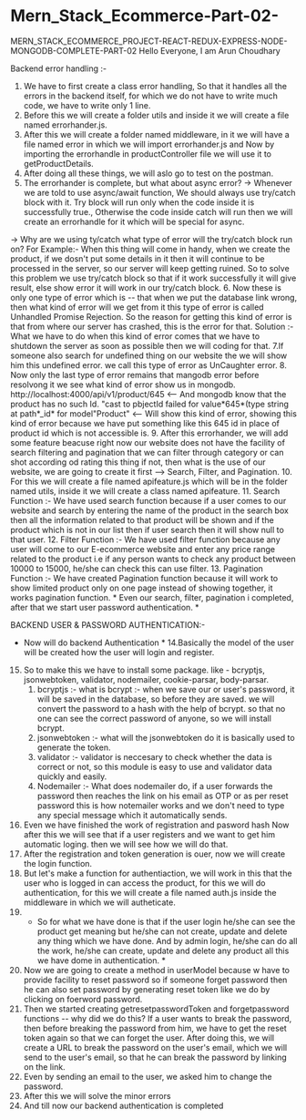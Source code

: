 # Mern_Stack_Ecommerce-Part-02-
MERN_STACK_ECOMMERCE_PROJECT-REACT-REDUX-EXPRESS-NODE-MONGODB-COMPLETE-PART-02
Hello Everyone, I am Arun Choudhary

Backend error handling :-
1. We have to first create a class error handling, So that it handles all the errors in the backend itself, for which we do not have to write much code, we have to write only 1 line.
2. Before this we will create a folder utils and inside it we will create a file named errorhander.js.
3. After this we will create a folder named middleware, in it we will have a file named error in which we will import errorhander.js
	and
   Now by importing the errorhandle in productController file we will use it to getProductDetails.
4. After doing all these things, we will aslo go to test on the postman.
5. The errorhander is complete, but what about async error? -> Whenever we are told to use async/await function, We should always use try/catch block with it. Try block will run only when the code inside it is successfully true., Otherwise the code inside catch will run then we will create an errorhandle for it which will be special for async.

-> Why are we using ty/catch what type of error will the try/catch block run on?
   For Example:- When this thing will come in handy, when we create the product, if we dosn't put some details in it then it will continue to be processed in the server, so our server will keep getting ruined.
   So to solve this problem we use try/catch block so that if it work successfully it will give result, else show error it will work in our try/catch block.
6. Now these is only one type of error which is -- that when we put the database link wrong, then what kind of error will we get from it this type of error is called Unhandled Promise Rejection.
   So the reason for getting this kind of error is that from where our server has crashed, this is the error for that.
   Solution :- What we have to do when this kind of error comes that we have to shutdown the server as soon as possible then we will coding for that.
7.If someone also search for undefined thing on our website the we will show him this undefined error. we call this type of error as UnCaughter error.
8. Now only the last type of error remains that mangodb error before resolvong it we see what kind of error show us in mongodb.
   http://localhost:4000/api/v1/product/645 <-- And mongodb know that the product has no such Id.
   "cast to pbjectId failed for value\*645\*(type string at path\*_id\* for model\"Product\" <-- Will show this kind of error, showing this kind of error because we have put something like this 645 id in place of product id which is not accessible is.
9. After this errorhander, we will add some feature beacuse right now our website does not have the facility of search filtering and pagination that we can filter through category or can shot according od rating this thing if not, then what is the use of our website, we are going to create it first --> Search, Filter, and Pagination.
10. For this we will create a file named apifeature.js which will be in the folder named utils, inside it we will create a class named apifeature.
11. Search Function :- We have used search function because if a user comes to our website and search by entering the name of the product in the search box then all the information related to that product will be shown and if the product which is not in our list then if user search then it will show null to that user.
12. Filter Function :- We have used filter function because any user will  come to our E-ecommerce website and enter any price range related to the product i.e if any person wants to check any product between 10000 to 15000, he/she can check this can use filter.
13. Pagination Function :- We have created Pagination function because it will work to show limited product only on one page instead of showing together, it works pagination function.
    * Even our search, filter, pagination i completed, after that we start user password authentication. *

BACKEND USER & PASSWORD AUTHENTICATION:-
* Now will do backend Authentication *
14.Basically the model of the user will be created how the user will login and register.
15. So to make this we have to install some package. like - bcryptjs, jsonwebtoken, validator, nodemailer, cookie-parsar, body-parsar.
    1. bcryptjs :- what is bcrypt :- when we save our or user's password, it will be saved in the database, so before they are saved. we will convert the password to a hash with the help of bcrypt. so that no one can see the correct password of anyone, so we will install bcrypt.
    2. jsonwebtoken :- what will the jsonwebtoken do it is basically used to generate the token.
    3. validator :- validator is neccesary to check whether the data is correct or not, so this module is easy to use and validator data quickly and easily.
    4. Nodemailer :- What does nodemailer do, if a user forwards the password then reaches the link on his email as OTP or as per reset password this is how notemailer works and we don't need to type any special message which it automatically sends.
16. Even we have finished the work of registration and pasword hash Now after this we will see that if a user registers and we want to get him automatic loging. then we will see how we will do that.
17. After the registration and token generation is ouer, now we will create the login function.
18. But let's make a function for authentiaction, we will work in this that the user who is logged in can access the product, for this we will do authentication, for this we will create a file named auth.js inside the middleware in which we will autheticate.
19. * So for what we have done is that if the user login he/she can see the product get meaning but he/she can not create, update and delete any thing which we have done. And by admin login, he/she can do all the work, he/she can create, update and delete any product all this we have dome in authentication. * 
20. Now we are going to create a method in userModel because w have to provide facility to reset password so if someone forget password then he can also set password by generating reset token like we do by clicking on foerword password.
21. Then we started creating getresetpasswordToken and forgetpassword functions -- why did we do this?
If a user wants to break the password, then before breaking the password from him, we have to get the reset token again so that we can forget the user.
After doing this, we will create a URL to break the password on the user's email, which we will send to the user's email, so that he can break the password by linking on the link.
22. Even by sending an email to the user, we asked him to change the password.
23. After this we will solve the minor errors
24. And till now our backend authentication is completed
